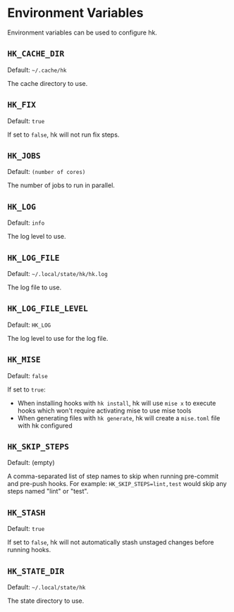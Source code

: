 # Environment Variables

Environment variables can be used to configure hk.

## `HK_CACHE_DIR`

Default: `~/.cache/hk`

The cache directory to use.

## `HK_FIX`

Default: `true`

If set to `false`, hk will not run fix steps.

## `HK_JOBS`

Default: `(number of cores)`

The number of jobs to run in parallel.

## `HK_LOG`

Default: `info`

The log level to use.

## `HK_LOG_FILE`

Default: `~/.local/state/hk/hk.log`

The log file to use.

## `HK_LOG_FILE_LEVEL`

Default: `HK_LOG`

The log level to use for the log file.

## `HK_MISE`

Default: `false`

If set to `true`:

- When installing hooks with `hk install`, hk will use `mise x` to execute hooks which won't require activating mise to use mise tools
- When generating files with `hk generate`, hk will create a `mise.toml` file with hk configured

## `HK_SKIP_STEPS`

Default: (empty)

A comma-separated list of step names to skip when running pre-commit and pre-push hooks.
For example: `HK_SKIP_STEPS=lint,test` would skip any steps named "lint" or "test".

## `HK_STASH`

Default: `true`

If set to `false`, hk will not automatically stash unstaged changes before running hooks.

## `HK_STATE_DIR`

Default: `~/.local/state/hk`

The state directory to use.
